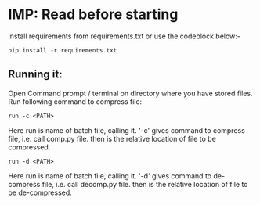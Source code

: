 # IMP: Read before starting
install requirements from  requirements.txt or use the codeblock below:- 
```
pip install -r requirements.txt
```


## Running it:
Open Command prompt / terminal on directory where you have stored files. Run following command to compress file:
```
run -c <PATH>
```
Here run is name of batch file, calling it. '-c' gives command to compress file, i.e. call comp.py file. then <PATH> is the relative location of file to be compressed.
  
```
run -d <PATH>
```
Here run is name of batch file, calling it. '-d' gives command to de-compress file, i.e. call decomp.py file. then <PATH> is the relative location of file to be de-compressed.
